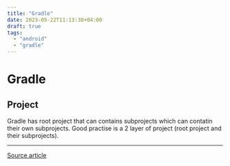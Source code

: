 ```yaml
---
title: "Gradle"
date: 2023-05-22T11:13:38+04:00
draft: true
tags:
  - "android"
  - "gradle"
---
```

# Gradle

## Project

Gradle has root project that can contains subprojects which can contatin their own subprojects.
Good practise is a 2 layer of project (root project and their subprojects).

---

[Source article](https://habr.com/ru/companies/yota/articles/546664/)
